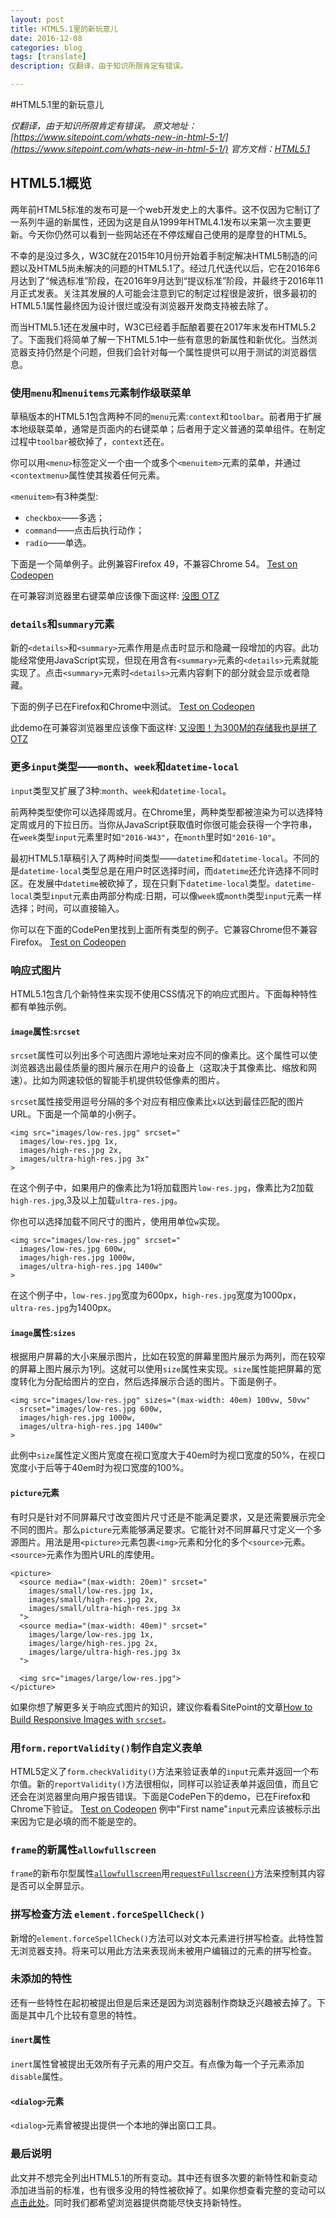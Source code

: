 ```yaml
---
layout: post
title: HTML5.1里的新玩意儿
date: 2016-12-08
categories: blog
tags: [translate]
description: 仅翻译，由于知识所限肯定有错误。

---
```

#HTML5.1里的新玩意儿

*仅翻译，由于知识所限肯定有错误。*
*原文地址：[https://www.sitepoint.com/whats-new-in-html-5-1/](https://www.sitepoint.com/whats-new-in-html-5-1/)*
*官方文档：[HTML5.1](https://www.w3.org/TR/html/)*

## HTML5.1概览

两年前HTML5标准的发布可是一个web开发史上的大事件。这不仅因为它制订了一系列牛逼的新属性，还因为这是自从1999年HTML4.1发布以来第一次主要更新。今天你仍然可以看到一些网站还在不停炫耀自己使用的是摩登的HTML5。

不幸的是没过多久，W3C就在2015年10月份开始着手制定解决HTML5制造的问题以及HTML5尚未解决的问题的HTML5.1了。经过几代迭代以后，它在2016年6月达到了“候选标准”阶段，在2016年9月达到“提议标准”阶段，并最终于2016年11月正式发表。关注其发展的人可能会注意到它的制定过程很是波折，很多最初的HTML5.1属性最终因为设计很烂或没有浏览器开发商支持被去除了。

而当HTML5.1还在发展中时，W3C已经着手酝酿着要在2017年末发布HTML5.2了。下面我们将简单了解一下HTML5.1中一些有意思的新属性和新优化。当然浏览器支持仍然是个问题，但我们会针对每一个属性提供可以用于测试的浏览器信息。

### 使用`menu`和`menuitems`元素制作级联菜单

草稿版本的HTML5.1包含两种不同的`menu`元素:`context`和`toolbar`。前者用于扩展本地级联菜单，通常是页面内的右键菜单；后者用于定义普通的菜单组件。在制定过程中`toolbar`被砍掉了，`context`还在。

你可以用`<menu>`标签定义一个由一个或多个`<menuitem>`元素的菜单，并通过`<contextmenu>`属性使其挨着任何元素。

`<menuitem>`有3种类型:
- `checkbox`——多选；
- `command`——点击后执行动作；
- `radio`——单选。

下面是一个简单例子。此例兼容Firefox 49，不兼容Chrome 54。
[Test on Codeopen](http://codepen.io/SitePoint/pen/bBrvRP)

在可兼容浏览器里右键菜单应该像下面这样:
[没图 OTZ](http://codepen.io/SitePoint/pen/bBrvRP)

### `details`和`summary`元素

新的`<details>`和`<summary>`元素作用是点击时显示和隐藏一段增加的内容。此功能经常使用JavaScript实现，但现在用含有`<summary>`元素的`<details>`元素就能实现了。点击`<summary>`元素时`<details>`元素内容剩下的部分就会显示或者隐藏。

下面的例子已在Firefox和Chrome中测试。
[Test on Codeopen](http://codepen.io/SitePoint/pen/rWzgzg)

此demo在可兼容浏览器里应该像下面这样:
[又没图！为300M的存储我也是拼了 OTZ](http://codepen.io/SitePoint/pen/rWzgzg)

### 更多`input`类型——`month`、`week`和`datetime-local`

`input`类型又扩展了3种:`month`、`week`和`datetime-local`。

前两种类型使你可以选择周或月。在Chrome里，两种类型都被渲染为可以选择特定周或月的下拉日历。当你从JavaScript获取值时你很可能会获得一个字符串，在`week`类型`input`元素里时如`"2016-W43"`，在`month`里时如`"2016-10"`。

最初HTML5.1草稿引入了两种时间类型——`datetime`和`datetime-local`。不同的是`datetime-local`类型总是在用户时区选择时间，而`datetime`还允许选择不同时区。在发展中`datetime`被砍掉了，现在只剩下`datetime-local`类型。`datetime-local`类型`input`元素由两部分构成:日期，可以像`week`或`month`类型`input`元素一样选择；时间，可以直接输入。

你可以在下面的CodePen里找到上面所有类型的例子。它兼容Chrome但不兼容Firefox。
[Test on Codeopen](http://codepen.io/SitePoint/pen/xRLowg)

### 响应式图片

HTML5.1包含几个新特性来实现不使用CSS情况下的响应式图片。下面每种特性都有单独示例。

#### `image`属性:`srcset`

`srcset`属性可以列出多个可选图片源地址来对应不同的像素比。这个属性可以使浏览器选出最佳质量的图片展示在用户的设备上（这取决于其像素比、缩放和网速）。比如为网速较低的智能手机提供较低像素的图片。

`srcset`属性接受用逗号分隔的多个对应有相应像素比`x`以达到最佳匹配的图片URL。下面是一个简单的小例子。

    <img src="images/low-res.jpg" srcset="
      images/low-res.jpg 1x, 
      images/high-res.jpg 2x, 
      images/ultra-high-res.jpg 3x"
    >

在这个例子中，如果用户的像素比为1将加载图片`low-res.jpg`，像素比为2加载`high-res.jpg`,3及以上加载`ultra-res.jpg`。

你也可以选择加载不同尺寸的图片，使用用单位`w`实现。

    <img src="images/low-res.jpg" srcset="
      images/low-res.jpg 600w, 
      images/high-res.jpg 1000w, 
      images/ultra-high-res.jpg 1400w"
    >

在这个例子中，`low-res.jpg`宽度为600px，`high-res.jpg`宽度为1000px，`ultra-res.jpg`为1400px。

#### `image`属性:`sizes`

根据用户屏幕的大小来展示图片，比如在较宽的屏幕里图片展示为两列，而在较窄的屏幕上图片展示为1列。这就可以使用`size`属性来实现。`size`属性能把屏幕的宽度转化为分配给图片的空白，然后选择展示合适的图片。下面是例子。

    <img src="images/low-res.jpg" sizes="(max-width: 40em) 100vw, 50vw" 
      srcset="images/low-res.jpg 600w, 
      images/high-res.jpg 1000w, 
      images/ultra-high-res.jpg 1400w"
    >

此例中`size`属性定义图片宽度在视口宽度大于40em时为视口宽度的50%，在视口宽度小于后等于40em时为视口宽度的100%。

#### `picture`元素

有时只是针对不同屏幕尺寸改变图片尺寸还是不能满足要求，又是还需要展示完全不同的图片。那么`picture`元素能够满足要求。它能针对不同屏幕尺寸定义一个多源图片。用法是用`<picture>`元素包裹`<img>`元素和分化的多个`<source>`元素。`<source>`元素作为图片URL的库使用。

    <picture>
      <source media="(max-width: 20em)" srcset="
        images/small/low-res.jpg 1x,
        images/small/high-res.jpg 2x, 
        images/small/ultra-high-res.jpg 3x
      ">
      <source media="(max-width: 40em)" srcset="
        images/large/low-res.jpg 1x,
        images/large/high-res.jpg 2x, 
        images/large/ultra-high-res.jpg 3x
      ">

      <img src="images/large/low-res.jpg">
    </picture>

如果你想了解更多关于响应式图片的知识，建议你看看SitePoint的文章[How to Build Responsive Images with `srcset`](https://www.sitepoint.com/how-to-build-responsive-images-with-srcset)。

### 用`form.reportValidity()`制作自定义表单

HTML5定义了`form.checkValidity()`方法来验证表单的`input`元素并返回一个布尔值。新的`reportValidity()`方法很相似，同样可以验证表单并返回值，而且它还会在浏览器里向用户报告错误。下面是CodePen下的demo，已在Firefox和Chrome下验证。
[Test on Codeopen](http://codepen.io/SitePoint/pen/eBEwjg)
例中"First name"`input`元素应该被标示出来因为它是必填的而不能是空的。

### `frame`的新属性`allowfullscreen`

`frame`的新布尔型属性[`allowfullscreen`](https://www.w3.org/TR/html/single-page.html#element-attrdef-iframe-allowfullscreen)用[`requestFullscreen()`](https://fullscreen.spec.whatwg.org/#dom-element-requestfullscreen)方法来控制其内容是否可以全屏显示。

### 拼写检查方法 `element.forceSpellCheck()`

新增的`element.forceSpellCheck()`方法可以对文本元素进行拼写检查。此特性暂无浏览器支持。将来可以用此方法来表现尚未被用户编辑过的元素的拼写检查。

### 未添加的特性

还有一些特性在起初被提出但是后来还是因为浏览器制作商缺乏兴趣被去掉了。下面是其中几个比较有意思的特性。

#### `inert`属性

`inert`属性曾被提出无效所有子元素的用户交互。有点像为每一个子元素添加`disable`属性。

#### `<dialog>`元素

`<dialog>`元素曾被提出提供一个本地的弹出窗口工具。

### 最后说明

此文并不想完全列出HTML5.1的所有变动。其中还有很多次要的新特性和新变动添加进当前的标准，也有很多没用的特性被砍掉了。如果你想查看完整的变动可以[点击此处](https://www.w3.org/TR/html/changes.html#changes)。同时我们都希望浏览器提供商能尽快支持新特性。









